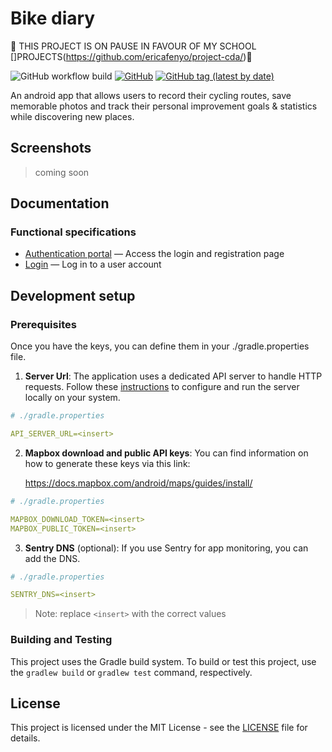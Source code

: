 # Bike diary

🚧 THIS PROJECT IS ON PAUSE IN FAVOUR OF MY SCHOOL []PROJECTS(https://github.com/ericafenyo/project-cda/)🚧

![GitHub workflow build](https://github.com/ericafenyo/bike-diary/actions/workflows/android.yml/badge.svg)
[![GitHub](https://img.shields.io/github/license/ericafenyo/bike-diary)](LICENSE)
[![GitHub tag (latest by date)](https://img.shields.io/github/v/tag/ericafenyo/bike-diary?label=version)][version]

An android app that allows users to record their cycling routes, save memorable photos and track their personal improvement goals & statistics while discovering new places.

[version]: https://github.com/ericafenyo/bike-diary/releases

## Screenshots
> coming soon

## Documentation
### Functional specifications
* [Authentication portal](docs/functional-specifications/auth-portal.md) &mdash; Access the login and registration page
* [Login](docs/functional-specifications/login.md) &mdash; Log in to a user account

## Development setup

### Prerequisites

Once you have the keys, you can define them in your ./gradle.properties file.

1. **Server Url**: The application uses a dedicated API server to handle HTTP requests. Follow these [instructions](https://github.com/ericafenyo/bike-diary-api/blob/main/README.md) to configure and run the server locally on your system.

```yml
# ./gradle.properties

API_SERVER_URL=<insert>
```

2. **Mapbox download and public API keys**: You can find information on how to generate these keys via this link:

   https://docs.mapbox.com/android/maps/guides/install/

```yml
# ./gradle.properties

MAPBOX_DOWNLOAD_TOKEN=<insert>
MAPBOX_PUBLIC_TOKEN=<insert>
```

3. **Sentry DNS** (optional): If you use Sentry for app monitoring, you can add the DNS.

```yml
# ./gradle.properties

SENTRY_DNS=<insert>
```

> Note: replace `<insert>` with the correct values

### Building and Testing

This project uses the Gradle build system. To build or test this project, use the `gradlew build` or `gradlew test` command, respectively.

## License

This project is licensed under the MIT License - see the [LICENSE](LICENSE) file for details.
